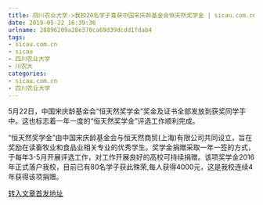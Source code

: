 ```yaml
---
title: 四川农业大学->我校20名学子喜获中国宋庆龄基金会恒天然奖学金 | sicau.com.cn
date: 2019-05-22 16:39:36
urlname: 28896209a28e370ca69d39dcdd1fdab4
tags: 
- sicau.com.cn
- sicau
- 四川农业大学
- 川农大
categories:
- sicau.com.cn
- 四川农业大学
---
```



5月22日，中国宋庆龄基金会“恒天然奖学金”奖金及证书全部发放到获奖同学手中。这也标志着一年一度的“恒天然奖学金”评选工作顺利完成。

“恒天然奖学金”由中国宋庆龄基金会与恒天然商贸(上海)有限公司共同设立，旨在奖励在读畜牧业和食品业相关专业的优秀学生。奖学金捐赠采取一年一签的方式，于每年3-5月开展评选工作，对工作开展良好的高校可持续捐赠。该项奖学金2016年正式落户我校，目前已有80名学子获此殊荣,每人获得4000元，这是我校连续4年获得该项捐赠。





[转入文章首发地址](https://news.sicau.edu.cn/info/1078/51651.htm)